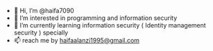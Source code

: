 - 👋 Hi, I’m @haifa7090
- 👀 I’m interested in programming and information security
- 🌱 I’m currently learning information security ( Identity management security ) specially 
- 📫  reach me by haifaalanzi1995@gmail.com

<!---
haifa7090/haifa7090 is a ✨ special ✨ repository because its `README.md` (this file) appears on your GitHub profile.
You can click the Preview link to take a look at your changes.
--->
